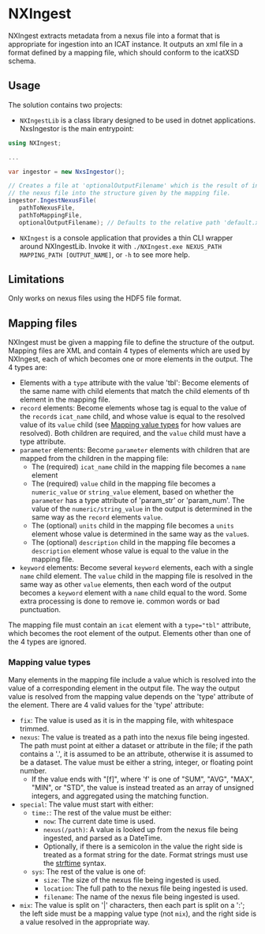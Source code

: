# NXIngest

NXIngest extracts metadata from a nexus file into a format that is appropriate for ingestion into an ICAT instance. It outputs an xml file in a format defined by a mapping file, which should conform to the icatXSD schema.

## Usage

The solution contains two projects:

 - `NXIngestLib` is a class library designed to be used in dotnet applications. NxsIngestor is the main entrypoint:

```cs
using NXIngest;

...

var ingestor = new NxsIngestor();

// Creates a file at 'optionalOutputFilename' which is the result of ingesting
// the nexus file into the structure given by the mapping file.
ingestor.IngestNexusFile(
   pathToNexusFile,
   pathToMappingFile,
   optionalOutputFilename); // Defaults to the relative path 'default.xml'
```

 - `NXIngest` is a console application that provides a thin CLI wrapper around NXIngestLib. Invoke it with `./NXIngest.exe NEXUS_PATH MAPPING_PATH [OUTPUT_NAME]`, or `-h` to see more help.

## Limitations

Only works on nexus files using the HDF5 file format.

## Mapping files

NXIngest must be given a mapping file to define the structure of the output. Mapping files are XML and contain 4 types of elements which are used by NXIngest, each of which becomes one or more elements in the output. The 4 types are:

 - Elements with a `type` attribute with the value 'tbl': Become elements of the same name with child elements that match the child elements of th element in the mapping file.
 - `record` elements: Become elements whose tag is equal to the value of the `record`s `icat_name` child, and whose value is equal to the resolved value of its `value` child (see [Mapping value types](#mapping-value-types) for how values are resolved). Both children are required, and the `value` child must have a type attribute.
 - `parameter` elements: Become `parameter` elements with children that are mapped from the children in the mapping file:
   - The (required) `icat_name` child in the mapping file becomes a `name` element
   - The (required) `value` child in the mapping file becomes a `numeric_value` or `string_value` element, based on whether the `parameter` has a type attribute of 'param_str' or 'param_num'. The value of the `numeric/string_value` in the output is determined in the same way as the `record` elements `value`.
   - The (optional) `units` child in the mapping file becomes a `units` element whose value is determined in the same way as the `value`s.
   - The (optional) `description` child in the mapping file becomes a `description` element whose value is equal to the value in the mapping file.
 - `keyword` elements: Become several `keyword` elements, each with a single `name` child element. The `value` child in the mapping file is resolved in the same way as other `value` elements, then each word of the output becomes a `keyword` element with a `name` child equal to the word. Some extra processing is done to remove ie. common words or bad punctuation.

The mapping file must contain an `icat` element with a `type="tbl"` attribute, which becomes the root element of the output. Elements other than one of the 4 types are ignored.

### Mapping value types

Many elements in the mapping file include a value which is resolved into the value of a corresponding element in the output file. The way the output value is resolved from the mapping value depends on the 'type' attribute of the element. There are 4 valid values for the 'type' attribute:

 - `fix`: The value is used as it is in the mapping file, with whitespace trimmed.
 - `nexus`: The value is treated as a path into the nexus file being ingested. The path must point at either a dataset or attribute in the file; if the path contains a '.', it is assumed to be an attribute, otherwise it is assumed to be a dataset. The value must be either a string, integer, or floating point number.
   - If the value ends with "[f]", where 'f' is one of "SUM", "AVG", "MAX", "MIN", or "STD", the value is instead treated as an array of unsigned integers, and aggregated using the matching function.
 - `special`: The value must start with either:
   - `time:`: The rest of the value must be either:
     - `now`: The current date time is used.
     - `nexus(/path)`: A value is looked up from the nexus file being ingested, and parsed as a DateTime.
     - Optionally, if there is a semicolon in the value the right side is treated as a format string for the date. Format strings must use the [strftime](https://www.cplusplus.com/reference/ctime/strftime/) syntax.
   - `sys`: The rest of the value is one of:
     - `size`: The size of the nexus file being ingested is used.
     - `location`: The full path to the nexus file being ingested is used.
     - `filename`: The name of the nexus file being ingested is used.
 - `mix`: The value is split on '|' characters, then each part is split on a ':'; the left side must be a mapping value type (not `mix`), and the right side is a value resolved in the appropriate way.

